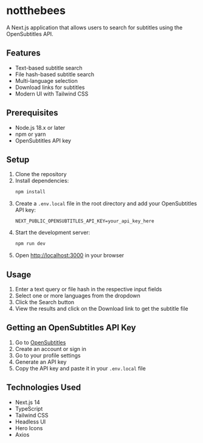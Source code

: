 # notthebees

A Next.js application that allows users to search for subtitles using the OpenSubtitles API.

## Features

- Text-based subtitle search
- File hash-based subtitle search
- Multi-language selection
- Download links for subtitles
- Modern UI with Tailwind CSS

## Prerequisites

- Node.js 18.x or later
- npm or yarn
- OpenSubtitles API key

## Setup

1. Clone the repository
2. Install dependencies:
   ```bash
   npm install
   ```
3. Create a `.env.local` file in the root directory and add your OpenSubtitles API key:
   ```
   NEXT_PUBLIC_OPENSUBTITLES_API_KEY=your_api_key_here
   ```
4. Start the development server:
   ```bash
   npm run dev
   ```
5. Open [http://localhost:3000](http://localhost:3000) in your browser

## Usage

1. Enter a text query or file hash in the respective input fields
2. Select one or more languages from the dropdown
3. Click the Search button
4. View the results and click on the Download link to get the subtitle file

## Getting an OpenSubtitles API Key

1. Go to [OpenSubtitles](https://www.opensubtitles.org/)
2. Create an account or sign in
3. Go to your profile settings
4. Generate an API key
5. Copy the API key and paste it in your `.env.local` file

## Technologies Used

- Next.js 14
- TypeScript
- Tailwind CSS
- Headless UI
- Hero Icons
- Axios

